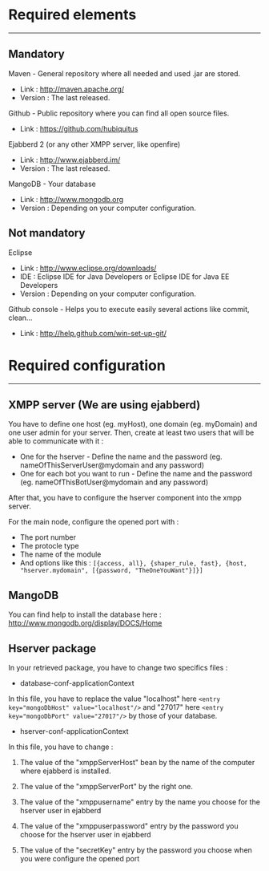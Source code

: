 # Required elements
----------------------

Mandatory
---------

Maven - General repository where all needed and used .jar are stored.

* Link : http://maven.apache.org/
* Version : The last released.

Github - Public repository where you can find all open source files.

* Link : https://github.com/hubiquitus

Ejabberd 2 (or any other XMPP server, like openfire)

* Link : http://www.ejabberd.im/
* Version : The last released.

MangoDB - Your database

* Link : http://www.mongodb.org
* Version : Depending on your computer configuration.

Not mandatory
-------------

Eclipse

* Link : http://www.eclipse.org/downloads/
* IDE : Eclipse IDE for Java Developers or Eclipse IDE for Java EE Developers
* Version : Depending on your computer configuration.

Github console - Helps you to execute easily several actions like commit, clean…

* Link : http://help.github.com/win-set-up-git/



# Required configuration
--------------------------

XMPP server (We are using ejabberd)
-----------------------------------
You have to define one host (eg. myHost), one domain (eg. myDomain) and one user admin for your server.
Then, create at least two users that will be able to communicate with it :

* One for the hserver - Define the name and the password (eg. nameOfThisServerUser@mydomain and any password)
* One for each bot you want to run - Define the name and the password (eg. nameOfThisBotUser@mydomain and any password)

After that, you have to configure the hserver component into the xmpp server.

For the main node, configure the opened port with :

* The port number
* The protocle type
* The name of the module
* And options like this : 
`[{access, all}, {shaper_rule, fast},
 {host,
  "hserver.mydomain",
  [{password,
    "TheOneYouWant"}]}]`

MangoDB
-------
You can find help to install the database here : http://www.mongodb.org/display/DOCS/Home


Hserver package
---------------
In your retrieved package, you have to change two specifics files :

* database-conf-applicationContext

In this file, you have to replace the value "localhost" here `<entry key="mongoDbHost" value="localhost"/>` 
and "27017" here `<entry key="mongoDbPort" value="27017"/>` by those of your database.

* hserver-conf-applicationContext

In this file, you have to change :

1. The value of the "xmppServerHost" bean by the name of the computer where ejabberd is installed.

2. The value of the "xmppServerPort" by the right one.

3. The value of the "xmppusername" entry by the name you choose for the hserver user in ejabberd

4. The value of the "xmppuserpassword" entry by the password you choose for the hserver user in ejabberd

5. The value of the "secretKey" entry by the password you choose when you were configure the opened port
